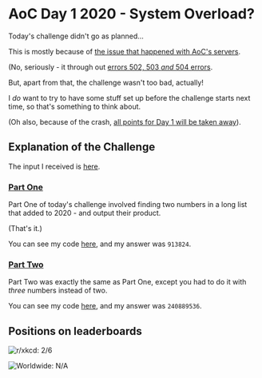 # AoC Day 1 2020 - System Overload?
Today's challenge didn't go as planned...

This is mostly because of [the issue that happened with AoC's servers](https://www.reddit.com/r/adventofcode/comments/k4ejjz/2020_day_1_unlock_crash_postmortem/).

(No, seriously - it through out [errors 502, 503 *and* 504 errors](https://en.wikipedia.org/wiki/List_of_HTTP_status_codes#5xx_server_errors).

But, apart from that, the challenge wasn't too bad, actually!

I *do* want to try to have some stuff set up before the challenge starts next time, so that's something to think about.

(Oh also, because of the crash, [all points for Day 1 will be taken away](https://www.reddit.com/r/adventofcode/comments/k4ejjz/2020_day_1_unlock_crash_postmortem/)).

## Explanation of the Challenge
The input I received is [here](https://github.com/TheXXOs/AdventOfCode/blob/main/My%20Solutions/2020/Day%201/input.txt).

### [Part One](https://adventofcode.com/2020/day/1)
Part One of today's challenge involved finding two numbers in a long list that added to 2020 - and output their product.

(That's it.)

You can see my code [here](https://github.com/TheXXOs/AdventOfCode/blob/main/My%20Solutions/2020/Day%201/1a.py), and my answer was `913824`.

### [Part Two](https://adventofcode.com/2020/day/1#part2)
Part Two was exactly the same as Part One, except you had to do it with *three* numbers instead of two.

You can see my code [here](https://github.com/TheXXOs/AdventOfCode/blob/main/My%20Solutions/2020/Day%201/1b.py), and my answer was `240889536`.

## Positions on leaderboards
![r/xkcd: 2/6](https://img.shields.io/badge/r%2Fxkcd%20discord%20leaderboard%20-2/5-lightgrey)

![Worldwide: N/A](https://img.shields.io/badge/Worldwide%20leaderboard-N%2FA-lightgrey)